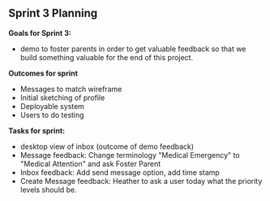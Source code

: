 **Sprint 3 Planning**
----------
**Goals for Sprint 3:**
 - demo to foster parents in order to get valuable feedback so that we build something valuable for the end of this project.

**Outcomes for sprint**
- Messages to match wireframe
- Initial sketching of profile
- Deployable system
- Users to do testing

**Tasks for sprint:**
- desktop view of inbox (outcome of demo feedback)
- Message feedback: Change terminology "Medical Emergency" to "Medical Attention" and ask Foster Parent
- Inbox feedback: Add send message option, add time stamp
- Create Message feedback: Heather to ask a user today what the priority levels should be.
